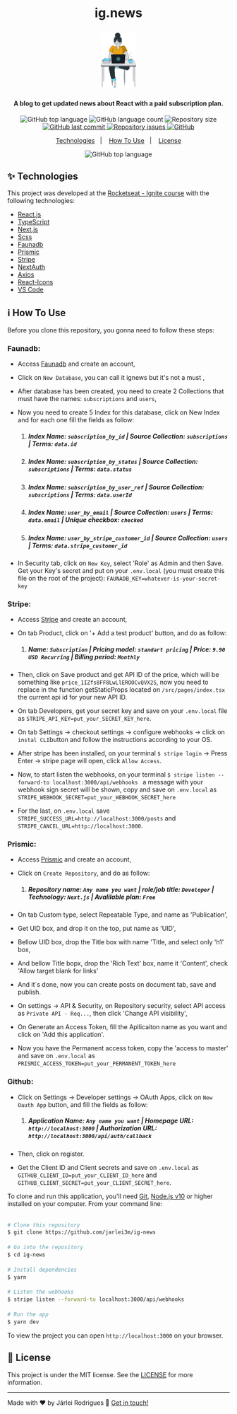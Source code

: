 <h1 align="center">
    <p>ig.news</p>
    <img alt="ig-news avatar" src="https://github.com/Jarlei3m/ig-news/blob/main/public/images/avatar.svg" width="80" />
    <br>
</h1>

<h4 align="center">
  A blog to get updated news about React with a paid subscription plan.
</h4>

<p align="center">

  <img alt="GitHub top language" src="https://img.shields.io/github/languages/top/Jarlei3m/ig-news?style=plastic">

  <img alt="GitHub language count" src="https://img.shields.io/github/languages/count/Jarlei3m/ig-news?style=plastic">

  <img alt="Repository size" src="https://img.shields.io/github/repo-size/jarlei3m/ig-news?style=plastic">
  <a href="https://github.com/jarlei3m/ig-news/commits/master">
    <img alt="GitHub last commit" src="https://img.shields.io/github/last-commit/jarlei3m/ig-news?style=plastic&color=yellow">
  </a>

  <a href="https://github.com/jarlei3m/ig-news/issues">
    <img alt="Repository issues" src="https://img.shields.io/github/issues/jarlei3m/ig-news?style=plastic&color=yellow">
  </a>
  
  <a href="https://github.com/Jarlei3m/ig-news/blob/master/LICENSE">
    <img alt="GitHub" src="https://img.shields.io/github/license/jarlei3m/ig-news?style=plastic&color=successs">
  </a>
</p>

<p align="center">
  <a href="#sparkles-technologies">Technologies</a>&nbsp;&nbsp;&nbsp;|&nbsp;&nbsp;&nbsp;
  <a href="#information_source-how-to-use">How To Use</a>&nbsp;&nbsp;&nbsp;|&nbsp;&nbsp;&nbsp;
  <a href="#memo-license">License</a>
</p>

<p align="center">
  <img alt="GitHub top language" src="https://github.com/Jarlei3m/ig-news/blob/main/public/images/ignews-gif.gif">
</p>

## :sparkles: Technologies

This project was developed at the [Rocketseat - Ignite course](https://rocketseat.com.br/) with the following technologies:

-  [React.js](https://reactjs.org/)
-  [TypeScript](https://www.typescriptlang.org/)
-  [Next.js](https://nextjs.org/)
-  [Scss](https://sass-lang.com/)
-  [Faunadb](https://fauna.com/)
-  [Prismic](https://prismic.io/)
-  [Stripe](https://stripe.com/)
-  [NextAuth](https://next-auth.js.org/)
-  [Axios](https://github.com/axios/axios)
-  [React-Icons](https://react-icons.github.io/react-icons/)
-  [VS Code][vc]

## :information_source: How To Use

Before you clone this repository, you gonna need to follow these steps:
 ### Faunadb: 
 - Access [Faunadb](https://fauna.com/) and create an account, 
 - Click on ```New Database```, you can call it ignews but it's not a must ,
 - After database has been created, you need to create 2 Collections that must have the names: ```subscriptions``` and ```users```,
 - Now you need to create 5 Index for this database, click on New Index and for each one fill the fields as follow:
 
    1) ##### Index Name: ```subscription_by_id```  |  Source Collection: ```subscriptions```  |  Terms: ```data.id```
    2) ##### Index Name: ```subscription_by_status```  |  Source Collection: ```subscriptions```  |  Terms: ```data.status```
    3) ##### Index Name: ```subscription_by_user_ref```  |  Source Collection: ```subscriptions```  |  Terms: ```data.userId```
    4) ##### Index Name: ```user_by_email```  |  Source Collection: ```users```  |  Terms: ```data.email``` | Unique checkbox: ```checked```
    5) ##### Index Name: ```user_by_stripe_customer_id```  |  Source Collection: ```users```  |  Terms: ```data.stripe_customer_id```
  
 - In Security tab, click on ```New Key```, select 'Role' as Admin and then Save. Get your Key's secret and put on your ```.env.local``` (you must create this file on the root of the project): ```FAUNADB_KEY=whatever-is-your-secret-key```

### Stripe: 
 - Access [Stripe](https://stripe.com/) and create an account, 
 - On tab Product, click on '+ Add a test product' button, and do as follow:
 
    1) ##### Name: ```Subscription```  |  Pricing model: ```standart pricing```  |  Price: ```9.90 USD Recurring``` | Billing period: ```Monthly```

 - Then, click on Save product and get API ID of the price, which will be something like ```price_1IZfs8FF8LwLlEROOCvQVX2S```, now you need to replace in the function getStaticProps located on ```/src/pages/index.tsx``` the current api id for your new API ID.
 - On tab Developers, get your secret key and save on your ```.env.local``` file as ```STRIPE_API_KEY=put_your_SECRET_KEY_here```.
 - On tab Settings -> checkout settings -> configure webhooks -> click on ```instal CLI```button and follow the instructions according to your OS.
 - After stripe has been installed, on your terminal ```$ stripe login``` -> Press Enter -> stripe page will open, click ```Allow Access```.
 - Now, to start listen the webhooks, on your terminal ```$ stripe listen --forward-to localhost:3000/api/webhooks ``` a message with your webhook sign secret will be shown, copy and save on ```.env.local``` as ```STRIPE_WEBHOOK_SECRET=put_your_WEBHOOK_SECRET_here``` 
 - For the last, on ```.env.local``` save ```STRIPE_SUCCESS_URL=http://localhost:3000/posts``` and ```STRIPE_CANCEL_URL=http://localhost:3000```.
 
 ### Prismic: 
 - Access [Prismic](https://prismic.io/) and create an account, 
 - Click on ```Create Repository```, and do as follow:
 
    1) ##### Repository name: ```Any name you want```  |  role/job title: ```Developer```  |  Technology: ```Next.js``` | Avalilable plan: ```Free```

 - On tab Custom type, select Repeatable Type, and name as 'Publication',
 - Get UID box, and drop it on the top, put name as 'UID',
 - Bellow UID box, drop the Title box with name 'Title, and select only 'h1' box,
 - And bellow Title bopx, drop the 'Rich Text' box, name it 'Content', check 'Allow target blank for links'
 - And it´s done, now you can create posts on document tab, save and publish.
 - On settings -> API & Security, on Repository security, select API access as ```Private API - Req...```, then click 'Change API visibility',
 - On Generate an Access Token, fill the Apllicaiton name as you want and click on 'Add this application'.
 - Now you have the Permanent access token, copy the 'access to master' and save on ```.env.local``` as ```PRISMIC_ACCESS_TOKEN=put_your_PERMANENT_TOKEN_here``` 
 
 ### Github: 
 - Click on Settings -> Developer settings -> OAuth Apps, click on ```New Oauth App``` button, and fill the fields as follow:
 
    1) ##### Application Name: ```Any name you want``` | Homepage URL: ```http://localhost:3000``` | Authorization URL: ```http://localhost:3000/api/auth/callback```
    
 - Then, click on register. 
 - Get the Client ID and Client secrets and save on ```.env.local``` as ```GITHUB_CLIENT_ID=put_your_CLIENT_ID_here``` and ```GITHUB_CLIENT_SECRET=put_your_CLIENT_SECRET_here```.
 
To clone and run this application, you'll need [Git](https://git-scm.com), [Node.js v10][nodejs] or higher installed on your computer. From your command line:

```bash

# Clone this repository
$ git clone https://github.com/jarlei3m/ig-news

# Go into the repository
$ cd ig-news

# Install dependencies
$ yarn

# Listen the webhooks
$ stripe listen --forward-to localhost:3000/api/webhooks  

# Run the app
$ yarn dev
```

To view the project you can open `http://localhost:3000` on your browser.

## :memo: License
This project is under the MIT license. See the [LICENSE](https://github.com/Jarlei3m/ig-news/blob/master/LICENSE) for more information.

---

Made with ♥ by Járlei Rodrigues :wave: [Get in touch!](https://www.linkedin.com/in/jarleirodrigues/)

[vc]: https://code.visualstudio.com/
[nodejs]: https://nodejs.org/
